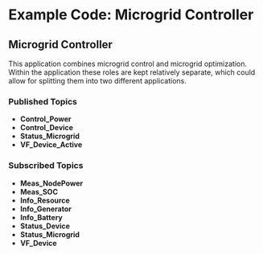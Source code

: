 # Example Code: Microgrid Controller

## Microgrid Controller
This application combines microgrid control and microgrid optimization. Within
the application these roles are kept relatively separate, which could allow for
splitting them into two different applications.

### Published Topics

- **Control_Power**
- **Control_Device**
- **Status_Microgrid**
- **VF_Device_Active**

### Subscribed Topics

- **Meas_NodePower**
- **Meas_SOC**
- **Info_Resource**
- **Info_Generator**
- **Info_Battery**
- **Status_Device**
- **Status_Microgrid**
- **VF_Device**
